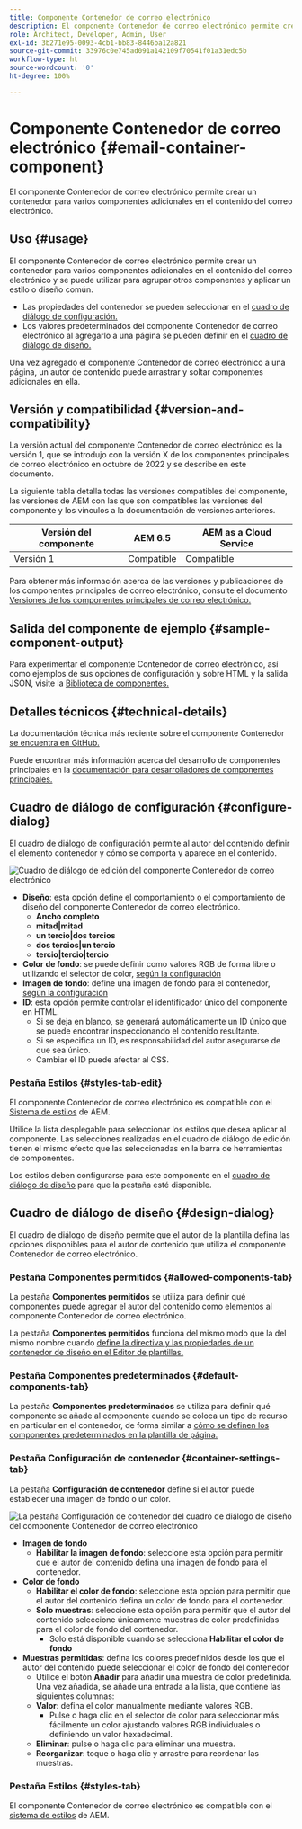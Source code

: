 ```yaml
---
title: Componente Contenedor de correo electrónico
description: El componente Contenedor de correo electrónico permite crear un contenedor para varios componentes adicionales en el contenido del correo electrónico.
role: Architect, Developer, Admin, User
exl-id: 3b271e95-0093-4cb1-bb83-8446ba12a821
source-git-commit: 33976c0e745ad091a142109f70541f01a31edc5b
workflow-type: ht
source-wordcount: '0'
ht-degree: 100%

---
```



# Componente Contenedor de correo electrónico {#email-container-component}

El componente Contenedor de correo electrónico permite crear un contenedor para varios componentes adicionales en el contenido del correo electrónico.

## Uso {#usage}

El componente Contenedor de correo electrónico permite crear un contenedor para varios componentes adicionales en el contenido del correo electrónico y se puede utilizar para agrupar otros componentes y aplicar un estilo o diseño común.

* Las propiedades del contenedor se pueden seleccionar en el [cuadro de diálogo de configuración.](#configure-dialog)
* Los valores predeterminados del componente Contenedor de correo electrónico al agregarlo a una página se pueden definir en el [cuadro de diálogo de diseño.](#design-dialog)

Una vez agregado el componente Contenedor de correo electrónico a una página, un autor de contenido puede arrastrar y soltar componentes adicionales en ella.

## Versión y compatibilidad {#version-and-compatibility}

La versión actual del componente Contenedor de correo electrónico es la versión 1, que se introdujo con la versión X de los componentes principales de correo electrónico en octubre de 2022 y se describe en este documento.

La siguiente tabla detalla todas las versiones compatibles del componente, las versiones de AEM con las que son compatibles las versiones del componente y los vínculos a la documentación de versiones anteriores.

| Versión del componente | AEM 6.5 | AEM as a Cloud Service |
|---|---|---|
| Versión 1 | Compatible | Compatible |

Para obtener más información acerca de las versiones y publicaciones de los componentes principales de correo electrónico, consulte el documento [Versiones de los componentes principales de correo electrónico.](/help/email/versions.md)

## Salida del componente de ejemplo {#sample-component-output}

Para experimentar el componente Contenedor de correo electrónico, así como ejemplos de sus opciones de configuración y sobre HTML y la salida JSON, visite la [Biblioteca de componentes.](https://adobe.com/go/aem_cmp_library_email_container)

## Detalles técnicos {#technical-details}

La documentación técnica más reciente sobre el componente Contenedor [se encuentra en GitHub.](https://adobe.com/go/aem_cmp_tech_email_container_v1)

Puede encontrar más información acerca del desarrollo de componentes principales en la [documentación para desarrolladores de componentes principales.](/help/developing/overview.md)

## Cuadro de diálogo de configuración {#configure-dialog}

El cuadro de diálogo de configuración permite al autor del contenido definir el elemento contenedor y cómo se comporta y aparece en el contenido.

![Cuadro de diálogo de edición del componente Contenedor de correo electrónico](/help/email/assets/email-container-configure.png)

* **Diseño**: esta opción define el comportamiento o el comportamiento de diseño del componente Contenedor de correo electrónico.
   * **Ancho completo**
   * **mitad|mitad**
   * **un tercio|dos tercios**
   * **dos tercios|un tercio**
   * **tercio|tercio|tercio**
* **Color de fondo**: se puede definir como valores RGB de forma libre o utilizando el selector de color, [según la configuración](#container-settings-tab)
* **Imagen de fondo**: define una imagen de fondo para el contenedor, [según la configuración](#container-settings-tab)
* **ID**: esta opción permite controlar el identificador único del componente en HTML.
   * Si se deja en blanco, se generará automáticamente un ID único que se puede encontrar inspeccionando el contenido resultante.
   * Si se especifica un ID, es responsabilidad del autor asegurarse de que sea único.
   * Cambiar el ID puede afectar al CSS.

### Pestaña Estilos {#styles-tab-edit}

El componente Contenedor de correo electrónico es compatible con el [Sistema de estilos](/help/get-started/authoring.md#component-styling) de AEM.

Utilice la lista desplegable para seleccionar los estilos que desea aplicar al componente. Las selecciones realizadas en el cuadro de diálogo de edición tienen el mismo efecto que las seleccionadas en la barra de herramientas de componentes.

Los estilos deben configurarse para este componente en el [cuadro de diálogo de diseño](#design-dialog) para que la pestaña esté disponible.

## Cuadro de diálogo de diseño {#design-dialog}

El cuadro de diálogo de diseño permite que el autor de la plantilla defina las opciones disponibles para el autor de contenido que utiliza el componente Contenedor de correo electrónico.

### Pestaña Componentes permitidos {#allowed-components-tab}

La pestaña **Componentes permitidos** se utiliza para definir qué componentes puede agregar el autor del contenido como elementos al componente Contenedor de correo electrónico.

La pestaña **Componentes permitidos** funciona del mismo modo que la del mismo nombre cuando [define la directiva y las propiedades de un contenedor de diseño en el Editor de plantillas.](https://experienceleague.adobe.com/docs/experience-manager-cloud-service/sites/authoring/features/templates.html?lang=es)

### Pestaña Componentes predeterminados {#default-components-tab}

La pestaña **Componentes predeterminados** se utiliza para definir qué componente se añade al componente cuando se coloca un tipo de recurso en particular en el contenedor, de forma similar a [cómo se definen los componentes predeterminados en la plantilla de página.](https://experienceleague.adobe.com/docs/experience-manager-cloud-service/sites/authoring/features/templates.html?lang=es)

### Pestaña Configuración de contenedor {#container-settings-tab}

La pestaña **Configuración de contenedor** define si el autor puede establecer una imagen de fondo o un color.

![La pestaña Configuración de contenedor del cuadro de diálogo de diseño del componente Contenedor de correo electrónico](/help/email/assets/email-container-design-container-settings.png)

* **Imagen de fondo**
   * **Habilitar la imagen de fondo**: seleccione esta opción para permitir que el autor del contenido defina una imagen de fondo para el contenedor.
* **Color de fondo**
   * **Habilitar el color de fondo**: seleccione esta opción para permitir que el autor del contenido defina un color de fondo para el contenedor.
   * **Solo muestras**: seleccione esta opción para permitir que el autor del contenido seleccione únicamente muestras de color predefinidas para el color de fondo del contenedor.
      * Solo está disponible cuando se selecciona **Habilitar el color de fondo**
* **Muestras permitidas**: defina los colores predefinidos desde los que el autor del contenido puede seleccionar el color de fondo del contenedor
   * Utilice el botón **Añadir** para añadir una muestra de color predefinida. Una vez añadida, se añade una entrada a la lista, que contiene las siguientes columnas:
   * **Valor**: defina el color manualmente mediante valores RGB.
      * Pulse o haga clic en el selector de color para seleccionar más fácilmente un color ajustando valores RGB individuales o definiendo un valor hexadecimal.
   * **Eliminar**: pulse o haga clic para eliminar una muestra.
   * **Reorganizar**: toque o haga clic y arrastre para reordenar las muestras.

### Pestaña Estilos {#styles-tab}

El componente Contenedor de correo electrónico es compatible con el [sistema de estilos](/help/get-started/authoring.md#component-styling) de AEM.
